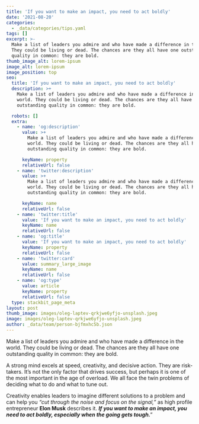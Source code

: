 ```yaml
---
title: 'If you want to make an impact, you need to act boldly'
date: '2021-08-20'
categories:
  - _data/categories/tips.yaml
tags: []
excerpt: >-
  Make a list of leaders you admire and who have made a difference in the world.
  They could be living or dead. The chances are they all have one outstanding
  quality in common: they are bold.
thumb_image_alt: lorem-ipsum
image_alt: lorem-ipsum
image_position: top
seo:
  title: 'If you want to make an impact, you need to act boldly'
  description: >+
    Make a list of leaders you admire and who have made a difference in the
    world. They could be living or dead. The chances are they all have one
    outstanding quality in common: they are bold.

  robots: []
  extra:
    - name: 'og:description'
      value: >+
        Make a list of leaders you admire and who have made a difference in the
        world. They could be living or dead. The chances are they all have one
        outstanding quality in common: they are bold.

      keyName: property
      relativeUrl: false
    - name: 'twitter:description'
      value: >+
        Make a list of leaders you admire and who have made a difference in the
        world. They could be living or dead. The chances are they all have one
        outstanding quality in common: they are bold.

      keyName: name
      relativeUrl: false
    - name: 'twitter:title'
      value: 'If you want to make an impact, you need to act boldly'
      keyName: name
      relativeUrl: false
    - name: 'og:title'
      value: 'If you want to make an impact, you need to act boldly'
      keyName: property
      relativeUrl: false
    - name: 'twitter:card'
      value: summary_large_image
      keyName: name
      relativeUrl: false
    - name: 'og:type'
      value: article
      keyName: property
      relativeUrl: false
  type: stackbit_page_meta
layout: post
thumb_image: images/oleg-laptev-qrkjwe6yfjo-unsplash.jpeg
image: images/oleg-laptev-qrkjwe6yfjo-unsplash.jpeg
author: _data/team/person-bjfmxhc5b.json
---
```

Make a list of leaders you admire and who have made a difference in the world. They could be living or dead. The chances are they all have one outstanding quality in common: they are bold.

A strong mind excels at speed, creativity, and decisive action. They are risk-takers. It’s not the only factor that drives success, but perhaps it is one of the most important in the age of overload. We all face the twin problems of deciding what to do and what to tune out.

Creativity enables leaders to imagine different solutions to a problem and can help you *“cut through the noise and focus on the signal,”* as high profile entrepreneur **Elon Musk** describes it. ***If you want to make an impact, you need to act boldly, especially when the going gets tough.***”
